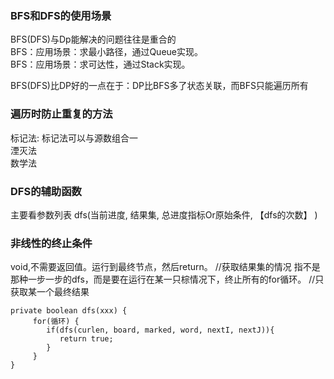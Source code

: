 ###  BFS和DFS的使用场景  
  BFS(DFS)与Dp能解决的问题往往是重合的  
  BFS：应用场景：求最小路径，通过Queue实现。  
  BFS：应用场景：求可达性，通过Stack实现。  
    
  BFS(DFS)比DP好的一点在于：DP比BFS多了状态关联，而BFS只能遍历所有  
  
### 遍历时防止重复的方法  
标记法:  标记法可以与源数组合一  
湮灭法  
数学法  
  
### DFS的辅助函数
   主要看参数列表
   dfs(当前进度, 结果集, 总进度指标Or原始条件, 【dfs的次数】 )    

  
### 非线性的终止条件  

void,不需要返回值。运行到最终节点，然后return。    //获取结果集的情况
指不是那种一步一步的dfs，而是要在运行在某一只棕情况下，终止所有的for循环。  //只获取某一个最终结果
```
private boolean dfs(xxx) {
     for(循环) {
        if(dfs(curlen, board, marked, word, nextI, nextJ)){    
           return true;    
        }   
     }
}
 


```

